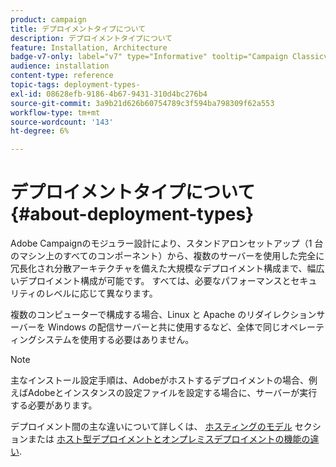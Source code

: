 ```yaml
---
product: campaign
title: デプロイメントタイプについて
description: デプロイメントタイプについて
feature: Installation, Architecture
badge-v7-only: label="v7" type="Informative" tooltip="Campaign Classicv7 にのみ適用"
audience: installation
content-type: reference
topic-tags: deployment-types-
exl-id: 08628efb-9186-4b67-9431-310d4bc276b4
source-git-commit: 3a9b21d626b60754789c3f594ba798309f62a553
workflow-type: tm+mt
source-wordcount: '143'
ht-degree: 6%

---
```


# デプロイメントタイプについて{#about-deployment-types}



Adobe Campaignのモジュラー設計により、スタンドアロンセットアップ（1 台のマシン上のすべてのコンポーネント）から、複数のサーバーを使用した完全に冗長化され分散アーキテクチャを備えた大規模なデプロイメント構成まで、幅広いデプロイメント構成が可能です。 すべては、必要なパフォーマンスとセキュリティのレベルに応じて異なります。

複数のコンピューターで構成する場合、Linux と Apache のリダイレクションサーバーを Windows の配信サーバーと共に使用するなど、全体で同じオペレーティングシステムを使用する必要はありません。

>[!NOTE]
>
>主なインストール設定手順は、Adobeがホストするデプロイメントの場合、例えばAdobeとインスタンスの設定ファイルを設定する場合に、サーバーが実行する必要があります。
>
>デプロイメント間の主な違いについて詳しくは、 [ホスティングのモデル](../../installation/using/hosting-models.md) セクションまたは [ホスト型デプロイメントとオンプレミスデプロイメントの機能の違い](../../installation/using/capability-matrix.md).
